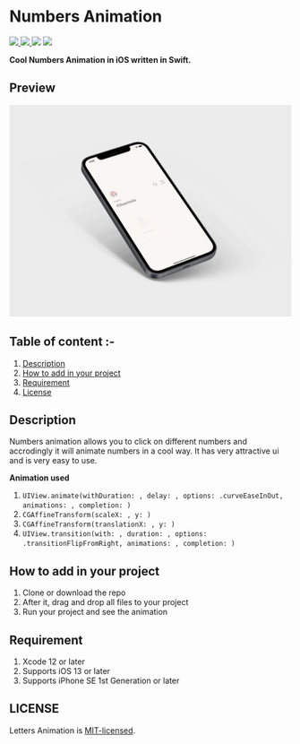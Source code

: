 # Numbers Animation

<a href="https://docs.swift.org/swift-book/" style="pointer-events: stroke;" target="_blank">
<img src="https://img.shields.io/badge/swift-5.0-brightgreen">
</a>
<a href="https://developer.apple.com/ios/" style="pointer-events: stroke;" target="_blank">
<img src="https://img.shields.io/badge/platform-iOS-red">
</a>
<a href="https://www.codacy.com?utm_source=github.com&amp;utm_medium=referral&amp;utm_content=nikunjprajapati95/Numbers-Animation&amp;utm_campaign=Badge_Grade"><img src="https://app.codacy.com/project/badge/Grade/012f1bcec9954390bf257d407a595a75"/></a>
<a href="https://github.com/nikunjprajapati95/Numbers-Animation/blob/main/LICENSE" style="pointer-events: stroke;" target="_blank">
<img src="https://img.shields.io/badge/licence-MIT-orange">
</a>

<p></p>
<b>Cool Numbers Animation in iOS written in Swift.</b>
 
## Preview
![gif](/Media/Numbers.gif)
 
## Table of content :-

1.  [Description](#description)
2.  [How to add in your project](#how-to-add-in-your-project)
3.  [Requirement](#requirement)
4.  [License](#license)
 
## Description
Numbers animation allows you to click on different numbers and accrodingly it will animate numbers in a cool way. It has very attractive ui and is very easy to use.

<b>Animation used</b>

1.  ```UIView.animate(withDuration: , delay: , options: .curveEaseInOut, animations: , completion: )```
2.  ```CGAffineTransform(scaleX: , y: )```
3.  ```CGAffineTransform(translationX: , y: )```
4.  ```UIView.transition(with: , duration: , options: .transitionFlipFromRight, animations: , completion: )```

## How to add in your project

1.  Clone or download the repo
2.  After it, drag and drop all files to your project
3.  Run your project and see the animation

## Requirement

1.  Xcode 12 or later
2.  Supports iOS 13 or later
3.  Supports iPhone SE 1st Generation or later

## LICENSE

Letters Animation is [MIT-licensed](/LICENSE).
